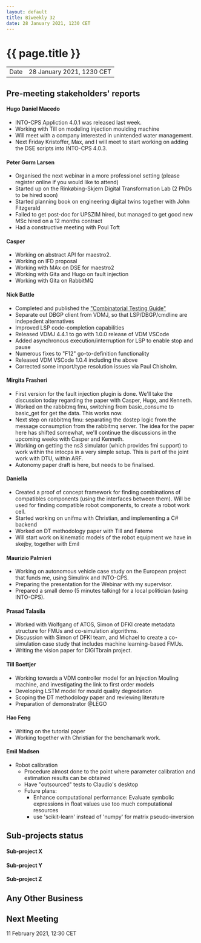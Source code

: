```yaml
---
layout: default
title: Biweekly 32
date: 28 January 2021, 1230 CET
---
```


<script src="https://code.jquery.com/jquery-1.11.1.min.js">
</script>
<script src="/javascripts/edit.js"></script>
<script>setEditButonNm();</script>

# {{ page.title }}

|||
|---|---|
| Date | 28 January 2021, 1230 CET |


## Pre-meeting stakeholders' reports

<!-- Please keep in mind that the minutes are publicly available.-->

#### Hugo Daniel Macedo
  * INTO-CPS Appliction 4.0.1 was released last week.
  * Working with Till on modeling injection moulding machine
  * Will meet with a company interested in unintended water management.
  * Next Friday Kristoffer, Max, and I will meet to start working on adding the DSE scripts
  into INTO-CPS 4.0.3. 

#### Peter Gorm Larsen
* Organised the next webinar in a more professionel setting (please register online if you would like to attend)
* Started up on the Rinkøbing-Skjern Digital Transformation Lab (2 PhDs to be hired soon)
* Started planning book on engineering digital twins together with John Fitzgerald
* Failed to get post-doc for UPSZIM hired, but managed to get good new MSc hired on a 12 months contract
* Had a constructive meeting with Poul Toft

#### Casper
* Working on abstract API for maestro2.
* Working on IFD proposal
* Working with MAx on DSE for maestro2
* Working with Gita and Hugo on fault injection
* Working with Gita on RabbitMQ

#### Nick Battle
* Completed and published the ["Combinatorial Testing Guide"](https://raw.github.com/overturetool/documentation/master/documentation/CombinatorialTesting/CombinatorialTesting.pdf)
* Separate out DBGP client from VDMJ, so that LSP/DBGP/cmdline are indepedent alternatives
* Improved LSP code-completion capabilities
* Released VDMJ 4.4.1 to go with 1.0.0 release of VDM VSCode
* Added asynchronous execution/interruption for LSP to enable stop and pause
* Numerous fixes to "F12" go-to-definition functionality
* Released VDM VSCode 1.0.4 including the above
* Corrected some import/type resolution issues via Paul Chisholm.

#### Mirgita Frasheri
* First version for the fault injection plugin is done. We'll take the discussion today regarding the paper with Casper, Hugo, and Kenneth.
* Worked on the rabbitmq fmu, switching from basic_consume to basic_get for get the data. This works now.
* Next step on rabbitmq fmu: separating the dostep logic from the message consumption from the rabbitmq server. The idea for the paper here has shifted somewhat, we'll continue the discussions in the upcoming weeks with Casper and Kenneth.
* Working on getting the ns3 simulator (which provides fmi support) to work within the intocps in a very simple setup. This is part of the joint work with DTU, within ARF.
* Autonomy paper draft is here, but needs to be finalised.

#### Daniella
* Created a proof of concept framework for finding combinations of compatibles components (using the interfaces between them). Will be used for finding compatible robot components, to create a robot work cell.
* Started working on unifmu with Christian, and implementing a C# backend
* Worked on DT methodology paper with Till and Fateme
* Will start work on kinematic models of the robot equipment we have in skejby, together with Emil

#### Maurizio Palmieri
* Working on autonomous vehicle case study on the European project that funds me, using Simulink and INTO-CPS.
* Preparing the presentation for the Webinar with my supervisor.
* Prepared a small demo (5 minutes talking) for a local politician (using INTO-CPS).

#### Prasad Talasila
* Worked with Wolfgang of ATOS, Simon of DFKI create metadata structure for FMUs and co-simulation algorithms.
* Discussion with Simon of DFKI team, and Michael to create a co-simulation case study that includes machine learning-based FMUs.
* Writing the vision paper for DIGITbrain project.


#### Till Boettjer
* Working towards a VDM controller model for an Injection Mouling machine, and investigating the link to first order models 
* Developing LSTM model for mould quality degredation 
* Scoping the DT methodology paper and reviewing literature
* Preparation of demonstrator @LEGO

#### Hao Feng
* Writing on the tutorial paper 
* Working together with Christian for the benchamark work. 

#### Emil Madsen
* Robot calibration
  * Procedure almost done to the point where parameter calibration and estimation results can be obtained
  * Have "outsourced" tests to Claudio's desktop
  * Future plans:
    * Enhance computational performance: Evaluate symbolic expressions in float values use too much computational resources
    * use 'scikit-learn' instead of 'numpy' for matrix pseudo-inversion



## Sub-projects status

#### Sub-project X

#### Sub-project Y

#### Sub-project Z

##  Any Other Business

Next Meeting
------------

11 February 2021, 12:30 CET


<div id="edit_page_div"></div>
